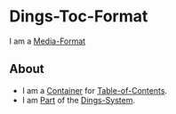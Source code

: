 # Dings-Toc-Format

I am a [Media-Format](30010000.md)

## About

- I am a [Container](600063.md) for [Table-of-Contents](700023.md).
- I am [Part](60084.md) of the [Dings-System](300000007.md).
